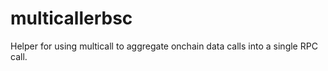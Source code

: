 # multicallerbsc

Helper for using multicall to aggregate onchain data calls into a single RPC call.
